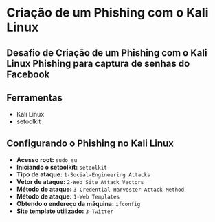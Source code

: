 # Criação de um Phishing com o Kali Linux
## Desafio de Criação de um Phishing com o Kali Linux Phishing para captura de senhas do Facebook

## Ferramentas
- Kali Linux
- setoolkit

## Configurando o Phishing no Kali Linux
- **Acesso root:** `sudo su`
- **Iniciando o setoolkit:** `setoolkit`
- **Tipo de ataque:** `1-Social-Engineering Attacks`
- **Vetor de ataque:** `2-Web Site Attack Vectors`
- **Método de ataque:** `3-Credential Harvester Attack Method`
- **Método de ataque:** `1-Web Templates`
- **Obtendo o endereço da máquina:** `ifconfig`
- **Site template utilizado:** `3-Twitter`




